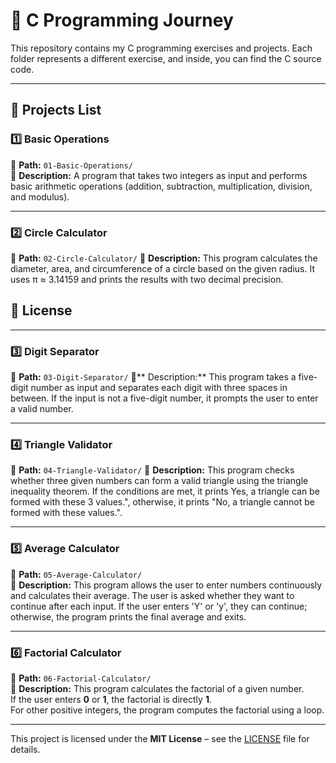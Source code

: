 # 🚀 C Programming Journey  

This repository contains my C programming exercises and projects. Each folder represents a different exercise, and inside, you can find the C source code.

---

## 📂 Projects List  

### 1️⃣ Basic Operations  
📁 **Path:** `01-Basic-Operations/`  
📜 **Description:** A program that takes two integers as input and performs basic arithmetic operations (addition, subtraction, multiplication, division, and modulus).  

---

### 2️⃣ Circle Calculator
📁 **Path:** `02-Circle-Calculator/`
📜 **Description:** This program calculates the diameter, area, and circumference of a circle based on the given radius. It uses π ≈ 3.14159 and prints the results with two decimal precision.
## 📜 License  

---

### 3️⃣ Digit Separator
📂 **Path:** `03-Digit-Separator/`
📜** Description:** This program takes a five-digit number as input and separates each digit with three spaces in between. If the input is not a five-digit number, it prompts the user to enter a valid number.

---

### 4️⃣ Triangle Validator
📂 **Path:** `04-Triangle-Validator/`
📜 **Description:** This program checks whether three given numbers can form a valid triangle using the triangle inequality theorem. If the conditions are met, it prints Yes, a triangle can be formed with these 3 values.", otherwise, it prints "No, a triangle cannot be formed with these values.".

---

### 5️⃣ Average Calculator

📁 **Path:** `05-Average-Calculator/`  
📜 **Description:** This program allows the user to enter numbers continuously and calculates their average. The user is asked whether they want to continue after each input. If the user enters 'Y' or 'y', they can continue; otherwise, the program prints the final average and exits.

---

### 6️⃣ Factorial Calculator  

📁 **Path:** `06-Factorial-Calculator/`  
📜 **Description:** This program calculates the factorial of a given number.  
If the user enters **0** or **1**, the factorial is directly **1**.  
For other positive integers, the program computes the factorial using a loop.  

---

This project is licensed under the **MIT License** – see the [LICENSE](LICENSE) file for details.
